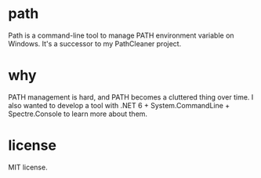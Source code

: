 # path
Path is a command-line tool to manage PATH environment variable on Windows.
It's a successor to my PathCleaner project.

# why
PATH management is hard, and PATH becomes a cluttered thing over time. I also
wanted to develop a tool with .NET 6 + System.CommandLine + Spectre.Console
to learn more about them.

# license
MIT license.

